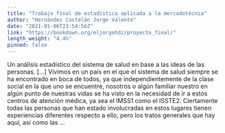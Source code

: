 ```yaml
---
title: "Trabajo final de estadística aplicada a la mercadotécnia"
author: "Hernández Castelán Jorge Valente"
date: "2021-01-06T23:54:56Z"
link: "https://bookdown.org/eljorgehdz/proyecto_final/"
length_weight: "4.4%"
pinned: false
---
```


Un análisis estadístico del sistema de salud en base a las ideas de las personas. [...] Vivimos en un país en el que el sistema de salud siempre se ha encontrado en boca de todos, ya que independientemente de la clase social en la que uno se encuentre, nosotros o algún familiar nuestro en algún punto de nuestras vidas se ha visto en la necesidad de ir a estos centros de atención médica, ya sea el IMSS1 como el ISSTE2. Ciertamente todas las personas que han estado involucradas en estos lugares tienen experiencias diferentes respecto a ello, pero los tratos generales que hay aquí, así como las ...
